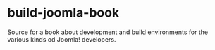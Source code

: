 build-joomla-book
=================

Source for a book about development and build environments for the various kinds od Joomla! developers.
